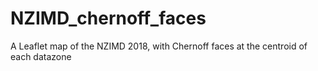 # NZIMD_chernoff_faces
A Leaflet map of the NZIMD 2018, with Chernoff faces at the centroid of each datazone
